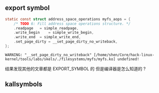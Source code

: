 ##  export symbol

```c
static const struct address_space_operations myfs_aops = {
	/* TODO 6: Fill address space operations structure. */
	.readpage	= simple_readpage,
	.write_begin	= simple_write_begin,
	.write_end	= simple_write_end,
	.set_page_dirty	= __set_page_dirty_no_writeback,
};
```

```
WARNING: "__set_page_dirty_no_writeback" [/home/shen/Core/hack-linux-kernel/tools/labs/skels/./filesystems/myfs/myfs.ko] undefined!
```
结果发现其他的文章都是 EXPORT_SYMBOL 的
但是编译器是怎么知道的 ?

## kallsymbols 
